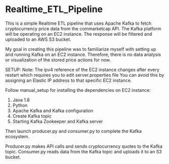 # Realtime_ETL_Pipeline
This is a simple Realtime ETL pipeline that uses Apache Kafka to fetch cryptocurrency price data from the coinmarketcap API. The Kafka platform will be operating on an EC2 instance. The response will be filtered and uploaded to an AWS S3 bucket.

My goal in creating this pipeline was to familiarize myself with setting up and running Kafka on an EC2 instance. Therefore, there is no data analysis or visualization of the stored price actions for now.

SETUP:
Note: The ipv4 reference of the EC2 instance changes after every restart which requires you to edit server.properties file
You can avoid this by assigning an Elastic IP address to that specific EC2 instance.

Follow manual_setup for installing the dependencies on EC2 instance:
1. Java 1.8
2. Python
3. Apache Kafka and Kafka configuration
4. Create Kafka topic
5. Starting Kafka Zookeeper and Kafka server
   
Then launch producer.py and consumer.py to complete the Kafka ecosystem. 

Producer.py makes API calls and sends cryptocurrency quotes to the Kafka topic.
Consumer.py reads data from the Kafka topic and uploads it to an S3 bucket.
